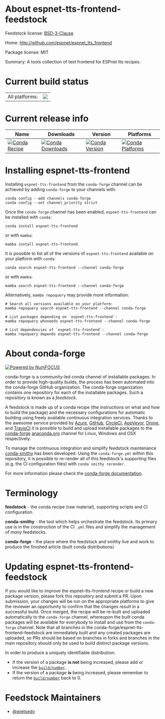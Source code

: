 About espnet-tts-frontend-feedstock
===================================

Feedstock license: [BSD-3-Clause](https://github.com/conda-forge/espnet-tts-frontend-feedstock/blob/main/LICENSE.txt)

Home: http://github.com/espnet/espnet_tts_frontend

Package license: MIT

Summary: A tools collection of text frontend for ESPnet tts recipes.

Current build status
====================


<table><tr><td>All platforms:</td>
    <td>
      <a href="https://dev.azure.com/conda-forge/feedstock-builds/_build/latest?definitionId=17542&branchName=main">
        <img src="https://dev.azure.com/conda-forge/feedstock-builds/_apis/build/status/espnet-tts-frontend-feedstock?branchName=main">
      </a>
    </td>
  </tr>
</table>

Current release info
====================

| Name | Downloads | Version | Platforms |
| --- | --- | --- | --- |
| [![Conda Recipe](https://img.shields.io/badge/recipe-espnet--tts--frontend-green.svg)](https://anaconda.org/conda-forge/espnet-tts-frontend) | [![Conda Downloads](https://img.shields.io/conda/dn/conda-forge/espnet-tts-frontend.svg)](https://anaconda.org/conda-forge/espnet-tts-frontend) | [![Conda Version](https://img.shields.io/conda/vn/conda-forge/espnet-tts-frontend.svg)](https://anaconda.org/conda-forge/espnet-tts-frontend) | [![Conda Platforms](https://img.shields.io/conda/pn/conda-forge/espnet-tts-frontend.svg)](https://anaconda.org/conda-forge/espnet-tts-frontend) |

Installing espnet-tts-frontend
==============================

Installing `espnet-tts-frontend` from the `conda-forge` channel can be achieved by adding `conda-forge` to your channels with:

```
conda config --add channels conda-forge
conda config --set channel_priority strict
```

Once the `conda-forge` channel has been enabled, `espnet-tts-frontend` can be installed with `conda`:

```
conda install espnet-tts-frontend
```

or with `mamba`:

```
mamba install espnet-tts-frontend
```

It is possible to list all of the versions of `espnet-tts-frontend` available on your platform with `conda`:

```
conda search espnet-tts-frontend --channel conda-forge
```

or with `mamba`:

```
mamba search espnet-tts-frontend --channel conda-forge
```

Alternatively, `mamba repoquery` may provide more information:

```
# Search all versions available on your platform:
mamba repoquery search espnet-tts-frontend --channel conda-forge

# List packages depending on `espnet-tts-frontend`:
mamba repoquery whoneeds espnet-tts-frontend --channel conda-forge

# List dependencies of `espnet-tts-frontend`:
mamba repoquery depends espnet-tts-frontend --channel conda-forge
```


About conda-forge
=================

[![Powered by
NumFOCUS](https://img.shields.io/badge/powered%20by-NumFOCUS-orange.svg?style=flat&colorA=E1523D&colorB=007D8A)](https://numfocus.org)

conda-forge is a community-led conda channel of installable packages.
In order to provide high-quality builds, the process has been automated into the
conda-forge GitHub organization. The conda-forge organization contains one repository
for each of the installable packages. Such a repository is known as a *feedstock*.

A feedstock is made up of a conda recipe (the instructions on what and how to build
the package) and the necessary configurations for automatic building using freely
available continuous integration services. Thanks to the awesome service provided by
[Azure](https://azure.microsoft.com/en-us/services/devops/), [GitHub](https://github.com/),
[CircleCI](https://circleci.com/), [AppVeyor](https://www.appveyor.com/),
[Drone](https://cloud.drone.io/welcome), and [TravisCI](https://travis-ci.com/)
it is possible to build and upload installable packages to the
[conda-forge](https://anaconda.org/conda-forge) [anaconda.org](https://anaconda.org/)
channel for Linux, Windows and OSX respectively.

To manage the continuous integration and simplify feedstock maintenance
[conda-smithy](https://github.com/conda-forge/conda-smithy) has been developed.
Using the ``conda-forge.yml`` within this repository, it is possible to re-render all of
this feedstock's supporting files (e.g. the CI configuration files) with ``conda smithy rerender``.

For more information please check the [conda-forge documentation](https://conda-forge.org/docs/).

Terminology
===========

**feedstock** - the conda recipe (raw material), supporting scripts and CI configuration.

**conda-smithy** - the tool which helps orchestrate the feedstock.
                   Its primary use is in the construction of the CI ``.yml`` files
                   and simplify the management of *many* feedstocks.

**conda-forge** - the place where the feedstock and smithy live and work to
                  produce the finished article (built conda distributions)


Updating espnet-tts-frontend-feedstock
======================================

If you would like to improve the espnet-tts-frontend recipe or build a new
package version, please fork this repository and submit a PR. Upon submission,
your changes will be run on the appropriate platforms to give the reviewer an
opportunity to confirm that the changes result in a successful build. Once
merged, the recipe will be re-built and uploaded automatically to the
`conda-forge` channel, whereupon the built conda packages will be available for
everybody to install and use from the `conda-forge` channel.
Note that all branches in the conda-forge/espnet-tts-frontend-feedstock are
immediately built and any created packages are uploaded, so PRs should be based
on branches in forks and branches in the main repository should only be used to
build distinct package versions.

In order to produce a uniquely identifiable distribution:
 * If the version of a package **is not** being increased, please add or increase
   the [``build/number``](https://docs.conda.io/projects/conda-build/en/latest/resources/define-metadata.html#build-number-and-string).
 * If the version of a package **is** being increased, please remember to return
   the [``build/number``](https://docs.conda.io/projects/conda-build/en/latest/resources/define-metadata.html#build-number-and-string)
   back to 0.

Feedstock Maintainers
=====================

* [@wietsedv](https://github.com/wietsedv/)

